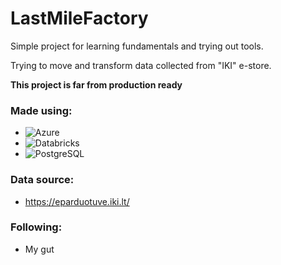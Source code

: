 # LastMileFactory

Simple project for learning fundamentals and trying out tools.

Trying to move and transform data collected from "IKI" e-store.

**This project is far from production ready**

### Made using:
* ![Azure](https://img.shields.io/badge/Microsoft%20Azure-0078D4.svg?style=for-the-badge&logo=Microsoft-Azure&logoColor=white)
* ![Databricks](https://img.shields.io/badge/Databricks-FF3621.svg?style=for-the-badge&logo=Databricks&logoColor=white)
* ![PostgreSQL](https://img.shields.io/badge/PostgreSQL-4169E1.svg?style=for-the-badge&logo=PostgreSQL&logoColor=white)


### Data source:
* https://eparduotuve.iki.lt/

### Following:
* My gut
